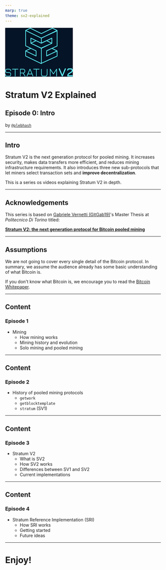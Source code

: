 ```yaml
---
marp: true
theme: sv2-explained
---
```


![center](../img/sv2-logo.png)

# Stratum V2 Explained

## Episode 0: Intro

<!-- _class: credit -->
by [`@plebhash`](https://plebhash.github.io)

---

## Intro

Stratum V2 is the next generation protocol for pooled mining. It increases security, makes data transfers more efficient, and reduces mining infrastructure requirements. It also introduces three new sub-protocols that let miners select transaction sets and **improve decentralization**.

This is a series os videos explaining Stratum V2 in depth.

---

## Acknowledgements

This series is based on [Gabriele Vernetti (GitGab19)](https://github.com/GitGab19)'s Master Thesis at *Politecnico Di Torino* titled:

[**Stratum V2: the next generation protocol for Bitcoin pooled mining**](https://github.com/GitGab19/Stratum-V2-Master-Degree-Thesis/blob/main/Stratum-V2-MD-thesis.pdf)

---

## Assumptions

We are not going to cover every single detail of the Bitcoin protocol. In summary, we assume the audience already has some basic understanding of what Bitcoin is.

If you don't know what Bitcoin is, we encourage you to read the [Bitcoin Whitepaper](https://bitcoin.org/bitcoin.pdf).

---

## Content

### Episode 1

- Mining
  - How mining works
  - Mining history and evolution
  - Solo mining and pooled mining

---

## Content

### Episode 2

- History of pooled mining protocols
  - `getwork`
  - `getblocktemplate`
  - `stratum` (SV1)

---

## Content

### Episode 3

- Stratum V2
  - What is SV2
  - How SV2 works
  - Differences between SV1 and SV2
  - Current implementations

---

## Content

### Episode 4

- Stratum Reference Implementation (SRI)
  - How SRI works
  - Getting started
  - Future ideas

---

# Enjoy!
